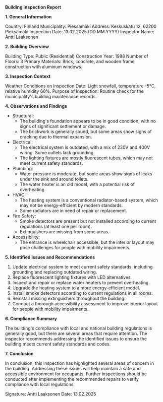 **Building Inspection Report**

**1. General Information**

Country: Finland
Municipality: Pieksämäki
Address: Keskuskatu 12, 62200 Pieksämäki
Inspection Date: 13.02.2025 (DD.MM.YYYY)
Inspector Name: Antti Laaksonen

**2. Building Overview**

Building Type: Public (Residential)
Construction Year: 1988
Number of Floors: 3
Primary Materials: Brick, concrete, and wooden frame construction with aluminum windows.

**3. Inspection Context**

Weather Conditions on Inspection Date: Light snowfall, temperature -5°C, relative humidity 60%.
Purpose of Inspection: Routine check for the municipality's building maintenance records.

**4. Observations and Findings**

* Structural:
	+ The building's foundation appears to be in good condition, with no signs of significant settlement or damage.
	+ The brickwork is generally sound, but some areas show signs of cracking due to thermal expansion.
* Electrical:
	+ The electrical system is outdated, with a mix of 230V and 400V wiring. Some outlets lack grounding.
	+ The lighting fixtures are mostly fluorescent tubes, which may not meet current safety standards.
* Plumbing:
	+ Water pressure is moderate, but some areas show signs of leaks under the sink and around toilets.
	+ The water heater is an old model, with a potential risk of overheating.
* HVAC:
	+ The heating system is a conventional radiator-based system, which may not be energy-efficient by modern standards.
	+ Some radiators are in need of repair or replacement.
* Fire Safety:
	+ Smoke detectors are present but not installed according to current regulations (at least one per room).
	+ Extinguishers are missing from some areas.
* Accessibility:
	+ The entrance is wheelchair accessible, but the interior layout may pose challenges for people with mobility impairments.

**5. Identified Issues and Recommendations**

1. Update electrical system to meet current safety standards, including grounding and replacing outdated wiring.
2. Replace fluorescent lighting fixtures with LED alternatives.
3. Inspect and repair or replace water heaters to prevent overheating.
4. Upgrade the heating system to a more energy-efficient model.
5. Install smoke detectors according to current regulations in all rooms.
6. Reinstall missing extinguishers throughout the building.
7. Conduct a thorough accessibility assessment to improve interior layout for people with mobility impairments.

**6. Compliance Summary**

The building's compliance with local and national building regulations is generally good, but there are several areas that require attention. The inspector recommends addressing the identified issues to ensure the building meets current safety standards and codes.

**7. Conclusion**

In conclusion, this inspection has highlighted several areas of concern in the building. Addressing these issues will help maintain a safe and accessible environment for occupants. Further inspections should be conducted after implementing the recommended repairs to verify compliance with local regulations.

Signature: Antti Laaksonen
Date: 13.02.2025